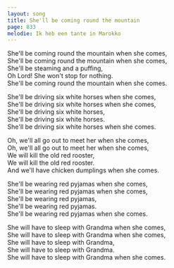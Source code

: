 ```yaml
---
layout: song
title: She'll be coming round the mountain
page: 833
melodie: Ik heb een tante in Marokko
---
```


She'll be coming round the mountain when she comes,  
She'll be coming round the mountain when she comes,  
She'll be steaming and a puffing,  
Oh Lord! She won't stop for nothing.  
She'll be coming round the mountain when she comes.  

She'll be driving six white horses when she comes,  
She'll be driving six white horses when she comes,  
She'll be driving six white horses,   
She'll be driving six white horses.  
She'll be driving six white horses when she comes.  

Oh, we'll all go out to meet her when she comes,  
Oh, we'll all go out to meet her when she comes,  
We will kill the old red rooster,  
We will kill the old red rooster.  
And we'll have chicken dumplings when she comes.  

She'll be wearing red pyjamas when she comes,  
She'll be wearing red pyjamas when she comes,  
She'll be wearing red pyjamas,  
She'll be wearing red pyjamas.   
She'll be wearing red pyjamas when she comes.  

She will have to sleep with Grandma when she comes,  
She will have to sleep with Grandma when she comes,  
She will have to sleep with Grandma,   
She will have to sleep with Grandma.   
She will have to sleep with Grandma when she comes.  
